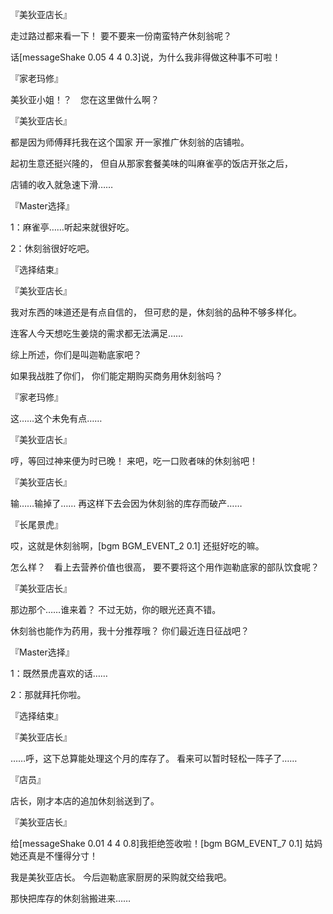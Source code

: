 『美狄亚店长』

走过路过都来看一下！
要不要来一份南蛮特产休刻翁呢？

话[messageShake 0.05 4 4 0.3]说，为什么我非得做这种事不可啦！

『家老玛修』

美狄亚小姐！？　您在这里做什么啊？

『美狄亚店长』

都是因为师傅拜托我在这个国家
开一家推广休刻翁的店铺啦。

起初生意还挺兴隆的，
但自从那家套餐美味的叫麻雀亭的饭店开张之后，

店铺的收入就急速下滑……

『Master选择』

1：麻雀亭……听起来就很好吃。

2：休刻翁很好吃吧。

『选择结束』

『美狄亚店长』

我对东西的味道还是有点自信的，
但可悲的是，休刻翁的品种不够多样化。

连客人今天想吃生姜烧的需求都无法满足……

综上所述，你们是叫迦勒底家吧？

如果我战胜了你们，
你们能定期购买商务用休刻翁吗？

『家老玛修』

这……这个未免有点……

『美狄亚店长』

哼，等回过神来便为时已晚！
来吧，吃一口败者味的休刻翁吧！

『美狄亚店长』

输……输掉了……
再这样下去会因为休刻翁的库存而破产……

『长尾景虎』

哎，这就是休刻翁啊，[bgm BGM_EVENT_2 0.1]
还挺好吃的嘛。

怎么样？　看上去营养价值也很高，
要不要将这个用作迦勒底家的部队饮食呢？

『美狄亚店长』

那边那个……谁来着？
不过无妨，你的眼光还真不错。

休刻翁也能作为药用，我十分推荐哦？
你们最近连日征战吧？

『Master选择』

1：既然景虎喜欢的话……

2：那就拜托你啦。

『选择结束』

『美狄亚店长』

……呼，这下总算能处理这个月的库存了。
看来可以暂时轻松一阵子了……

『店员』

店长，刚才本店的追加休刻翁送到了。

『美狄亚店长』

给[messageShake 0.01 4 4 0.8]我拒绝签收啦！[bgm BGM_EVENT_7 0.1]
姑妈她还真是不懂得分寸！

我是美狄亚店长。
今后迦勒底家厨房的采购就交给我吧。

那快把库存的休刻翁搬进来……

